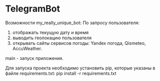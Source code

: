 # TelegramBot

Возможности my_really_unique_bot:
По запросу пользователя:
1) отображать текущую дату и время
2) выводить геолокацию пользователя
3) открывать сайты сервисов погоды: Yandex погода, Qismeteo, AccuWeather.

main - запуск приложения.

Для запуска проекта необходимо установить pip, которые указаны в файле requirements.txt: 
pip install -r requirements.txt
